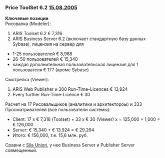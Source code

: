 ### Price ToolSet 6.2 [15.08.2005](https://t-asu.ru/images/page41/prajs_2005_08_15.pdf)  
**Ключевые позиции**  
Рисовалка (Modeler):
1. ARIS Toolset 6.2     € 7,316
2. ARIS Business Server 6.2 (включает стандартную базу данных Sybase), лицензия на сервер для 
- 1-25 пользователей   € 8,968
- 26-50 пользователей  € 15,340
- каждая дополнительная пользовательская лицензия для 1 пользователя € 177 (кроме Sybase)

Смотрелка (Viewer):  
1. ARIS Web Publisher и 300 Run-Time-Licences  € 13,924
2. Every further Run-Time-Licence   € 30

Расчет на 17 Рисовальщиков (аналитики и архитектороы) и 333 Просматривателей (все пользователи системы):
- Client: 17 х € 7,316 (Toolset) + 33 x € 30 (Viewer) x = 125,000 + 1,000 = € 126,000 
- Server: € 15,340 + € 13,924 = € 29,264 
- Итого: € 156,000, т.е. 15,6 млн. руб.

Сравни с [Sila Union](https://github.com/bpmbpm/doc/blob/main/BPM/SU/README.md), у нее Business Server и Publisher Server совмещенный.
